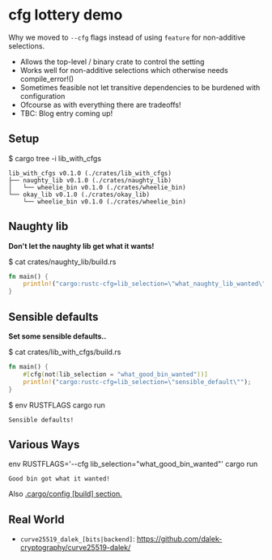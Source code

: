 # cfg lottery demo

Why we moved to `--cfg` flags instead of using `feature` for non-additive selections.

* Allows the top-level / binary crate to control the setting
* Works well for non-additive selections which otherwise needs compile_error!()
* Sometimes feasible not let transitive dependencies to be burdened with configuration
* Ofcourse as with everything there are tradeoffs!
* TBC: Blog entry coming up!

## Setup

$ cargo tree -i lib_with_cfgs
```
lib_with_cfgs v0.1.0 (./crates/lib_with_cfgs)
├── naughty_lib v0.1.0 (./crates/naughty_lib)
│   └── wheelie_bin v0.1.0 (./crates/wheelie_bin)
└── okay_lib v0.1.0 (./crates/okay_lib)
    └── wheelie_bin v0.1.0 (./crates/wheelie_bin)
```

## Naughty lib

**Don't let the naughty lib get what it wants!**

$ cat crates/naughty_lib/build.rs 
```rust
fn main() {
    println!("cargo:rustc-cfg=lib_selection=\"what_naughty_lib_wanted\"");
}
```

## Sensible defaults

**Set some sensible defaults..**

$ cat crates/lib_with_cfgs/build.rs 
```rust
fn main() {
    #[cfg(not(lib_selection = "what_good_bin_wanted"))]
    println!("cargo:rustc-cfg=lib_selection=\"sensible_default\"");
}

```

$ env RUSTFLAGS cargo run
```
Sensible defaults!
```

## Various Ways

env RUSTFLAGS='--cfg lib_selection="what_good_bin_wanted"' cargo run
```
Good bin got what it wanted!
```

Also [.cargo/config \[build\] section.](https://doc.rust-lang.org/cargo/reference/config.html#buildrustflags)

## Real World

- `curve25519_dalek_[bits|backend]`: https://github.com/dalek-cryptography/curve25519-dalek/
